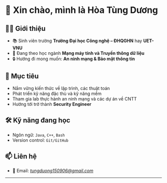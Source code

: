 # 👋 Xin chào, mình là Hòa Tùng Dương  

## 🧑‍💻 Giới thiệu
- 📚 Sinh viên trường **Trường Đại học Công nghệ – ĐHQGHN** hay **UET-VNU**
- 🔌 Đang theo học ngành **Mạng máy tính và Truyền thông dữ liệu**  
- 🔒 Hướng đi mong muốn: **An ninh mạng & Bảo mật thông tin**  

## 🚀 Mục tiêu
- Nắm vững kiến thức về lập trình, các thuật toán
- Phát triển kỹ năng đặc thù và kỹ năng mềm
- Tham gia lab thực hành an ninh mạng và các dự án về CNTT
- Hướng tới trở thành **Security Engineer**

## 🛠️ Kỹ năng đang học
- Ngôn ngữ: `Java`, `C++`, `Bash`   
- Version control: `Git/GitHub`  

## 📫 Liên hệ
- 📧 Email: *tungduong150906@gmail.com*  
---

